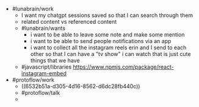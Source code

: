 - #lunabrain/work
	- I want my chatgpt sessions saved so that I can search through them
	- related content vs referenced content
	- #lunabrain/wants
		- i want to be able to leave some note and make some mention
		- i want to be able to send people notifications via an app
		- i want to collect all the instagram reels erin and I send to each other so that I can have a "tv show" i can watch that is just cute things that we have
	- #javascript/libraries https://www.npmjs.com/package/react-instagram-embed
- #protoflow/work
	- ((6532b51a-d305-4d16-8562-d6dc28fb440c))
	- #protoflow/talk
	-